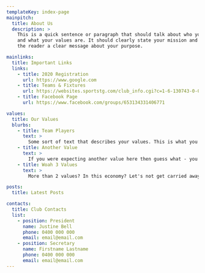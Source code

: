 ```yaml
---
templateKey: index-page
mainpitch:
  title: About Us
  description: >
    This is a quick sentence or paragraph that should talk about who you are 
    and what your values are. It should clearly state your mission and give
    the reader a clear message about your purpose.

mainlinks:
  title: Important Links
  links: 
    - title: 2020 Registration
      url: https://www.google.com
    - title: Teams & Fixtures
      url: https://websites.sportstg.com/club_info.cgi?c=1-6-130743-0-0&a=TEAMS
    - title: Facebook Page
      url: https://www.facebook.com/groups/653134331406771

values:
  title: Our Values
  blurbs:
    - title: Team Players
      text: >
        Some sort of text that describes your values. This is what you're all about so it's good to have this right up front and center.
    - title: Another Value
      text: >
        If you were expecting another value here then guess what - you nailed it. This is another value that's important to your club.
    - title: Woah 3 Values
      text: >
        More than 2 values? In this economy? Let's not get carried away here, values work when you pick a short list of the things that are most important to your club.

posts:
  title: Latest Posts

contacts:
  title: Club Contacts
  list:
    - position: President
      name: Justine Bell
      phone: 0400 000 000
      email: email@email.com
    - position: Secretary
      name: Firstname Lastname
      phone: 0400 000 000
      email: email@email.com
---
```

